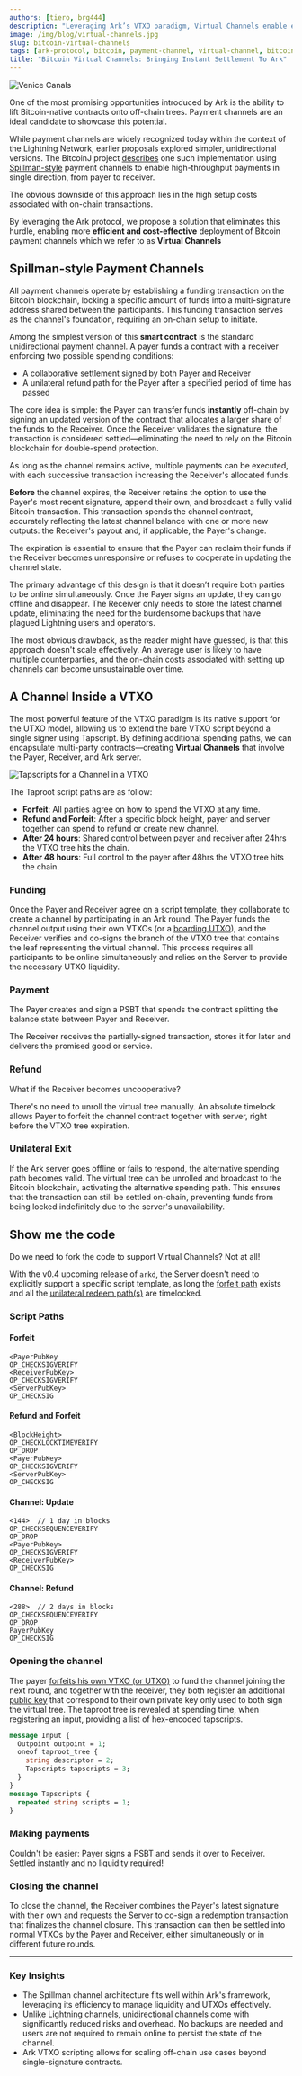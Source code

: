 ```yaml
---
authors: [tiero, brg444]
description: "Leveraging Ark’s VTXO paradigm, Virtual Channels enable efficient, low-cost Bitcoin payment channels by lifting smart contracts off-chain"
image: /img/blog/virtual-channels.jpg
slug: bitcoin-virtual-channels
tags: [ark-protocol, bitcoin, payment-channel, virtual-channel, bitcoin-script, vtxo, utxo]
title: "Bitcoin Virtual Channels: Bringing Instant Settlement To Ark"
---
```

![Venice Canals](/img/blog/virtual-channels.jpg)

One of the most promising opportunities introduced by Ark is the ability to lift Bitcoin-native contracts onto off-chain trees.
Payment channels are an ideal candidate to showcase this potential.

<!-- truncate -->

While payment channels are widely recognized today within the context of the Lightning Network, earlier proposals explored simpler, unidirectional versions.
The BitcoinJ project [describes](https://bitcoinj.org/working-with-micropayments) one such implementation using [Spillman-style](https://en.bitcoin.it/wiki/Payment_channels#Spillman-style_payment_channels) payment channels to enable high-throughput payments in single direction, from payer to receiver.

The obvious downside of this approach lies in the high setup costs associated with on-chain transactions.

By leveraging the Ark protocol, we propose a solution that eliminates this hurdle, enabling more **efficient and cost-effective** deployment of Bitcoin payment channels which we refer to as **Virtual Channels**


## Spillman-style Payment Channels

All payment channels operate by establishing a funding transaction on the Bitcoin blockchain, locking a specific amount of funds into a multi-signature address shared between the participants. This funding transaction serves as the channel's foundation, requiring an on-chain setup to initiate.

Among the simplest version of this **smart contract** is the standard unidirectional payment channel. A payer funds a contract with a receiver enforcing two possible spending conditions:

- A collaborative settlement signed by both Payer and Receiver
- A unilateral refund path for the Payer after a specified period of time has passed

The core idea is simple: the Payer can transfer funds **instantly** off-chain by signing an updated version of the contract that allocates a larger share of the funds to the Receiver. Once the Receiver validates the signature, the transaction is considered settled—eliminating the need to rely on the Bitcoin blockchain for double-spend protection.

As long as the channel remains active, multiple payments can be executed, with each successive transaction increasing the Receiver's allocated funds.

**Before** the channel expires, the Receiver retains the option to use the Payer's most recent signature, append their own, and broadcast a fully valid Bitcoin transaction. This transaction spends the channel contract, accurately reflecting the latest channel balance with one or more new outputs: the Receiver's payout and, if applicable, the Payer's change.

The expiration is essential to ensure that the Payer can reclaim their funds if the Receiver becomes unresponsive or refuses to cooperate in updating the channel state.

The primary advantage of this design is that it doesn’t require both parties to be online simultaneously. Once the Payer signs an update, they can go offline and disappear. The Receiver only needs to store the latest channel update, eliminating the need for the burdensome backups that have plagued Lightning users and operators.

The most obvious drawback, as the reader might have guessed, is that this approach doesn't scale effectively. An average user is likely to have multiple counterparties, and the on-chain costs associated with setting up channels can become unsustainable over time.

## A Channel Inside a VTXO

The most powerful feature of the VTXO paradigm is its native support for the UTXO model, allowing us to extend the bare VTXO script beyond a single signer using Tapscript. By defining additional spending paths, we can encapsulate multi-party contracts—creating **Virtual Channels** that involve the Payer, Receiver, and Ark server.

![Tapscripts for a Channel in a VTXO](/img/ark-vtxo-channel.png)

The Taproot script paths are as follow:

- **Forfeit**: All parties agree on how to spend the VTXO at any time.
- **Refund and Forfeit**: After a specific block height, payer and server together can spend to refund or create new channel.
- **After 24 hours**: Shared control between payer and receiver after 24hrs the VTXO tree hits the chain.
- **After 48 hours**: Full control to the payer after 48hrs the VTXO tree hits the chain.

### Funding

Once the Payer and Receiver agree on a script template, they collaborate to create a channel by participating in an Ark round. The Payer funds the channel output using their own VTXOs (or a [boarding UTXO](/docs/learn/boarding)), and the Receiver verifies and co-signs the branch of the VTXO tree that contains the leaf representing the virtual channel. This process requires all participants to be online simultaneously and relies on the Server to provide the necessary UTXO liquidity.

### Payment

The Payer creates and sign a PSBT that spends the contract splitting the balance state between Payer and Receiver.

The Receiver receives the partially-signed transaction, stores it for later and delivers the promised good or service.

### Refund

What if the Receiver becomes uncooperative?

There's no need to unroll the virtual tree manually. An absolute timelock allows Payer to forfeit the channel contract together with server, right before the VTXO tree expiration.
### Unilateral Exit

If the Ark server goes offline or fails to respond, the alternative spending path becomes valid. The virtual tree can be unrolled and broadcast to the Bitcoin blockchain, activating the alternative spending path. This ensures that the transaction can still be settled on-chain, preventing funds from being locked indefinitely due to the server's unavailability.

## Show me the code

Do we need to fork the code to support Virtual Channels? Not at all!

With the v0.4 upcoming release of `arkd`, the Server  doesn't need to explicitly support a specific script template, as long the [forfeit path](/docs/learn/concepts#forfeit-transaction) exists and all the [unilateral redeem path(s)](/docs/learn/concepts#vtxo) are timelocked.

### Script Paths

#### Forfeit

```btcscript
<PayerPubKey
OP_CHECKSIGVERIFY
<ReceiverPubKey>
OP_CHECKSIGVERIFY
<ServerPubKey>
OP_CHECKSIG
```

#### Refund and Forfeit

```btcscript
<BlockHeight>
OP_CHECKLOCKTIMEVERIFY
OP_DROP
<PayerPubKey>
OP_CHECKSIGVERIFY
<ServerPubKey>
OP_CHECKSIG
```

#### Channel: Update

```btcscript
<144>  // 1 day in blocks
OP_CHECKSEQUENCEVERIFY
OP_DROP
<PayerPubKey>
OP_CHECKSIGVERIFY
<ReceiverPubKey>
OP_CHECKSIG
```

#### Channel: Refund

```btcscript
<288>  // 2 days in blocks
OP_CHECKSEQUENCEVERIFY
OP_DROP
PayerPubKey
OP_CHECKSIG
```


### Opening the channel

The payer [forfeits his own VTXO (or UTXO)](https://github.com/ark-network/ark/blob/master/api-spec/protobuf/ark/v1/service.proto#L24-L29) to fund the channel joining the next round, and together with the receiver, they both register an additional [public key](https://github.com/ark-network/ark/blob/master/api-spec/protobuf/ark/v1/service.proto#L141) that correspond to their own private key only used to both sign the virtual tree. The taproot tree is revealed at spending time, when registering an input, providing a list of hex-encoded tapscripts.

```protobuf
message Input {
  Outpoint outpoint = 1;
  oneof taproot_tree {
    string descriptor = 2;
    Tapscripts tapscripts = 3;
  }
}
message Tapscripts {
  repeated string scripts = 1;
}

```

### Making payments

Couldn't be easier: Payer signs a PSBT and sends it over to Receiver. Settled instantly and no liquidity required!

### Closing the channel

To close the channel, the Receiver combines the Payer's latest signature with their own and requests the Server to co-sign a redemption transaction that finalizes the channel closure. This transaction can then be settled into normal VTXOs by the Payer and Receiver, either simultaneously or in different future rounds.


---

### **Key Insights**

- The Spillman channel architecture fits well within Ark's framework, leveraging its efficiency to manage liquidity and UTXOs effectively.
- Unlike Lightning channels, unidirectional channels come with significantly reduced risks and overhead. No backups are needed and users are not required to remain online to persist the state of the channel.
- Ark VTXO scripting allows for scaling off-chain use cases beyond single-signature contracts.
